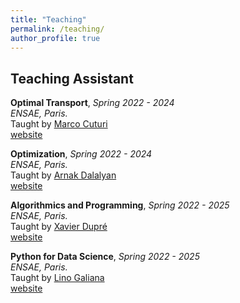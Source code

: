 ```yaml
---
title: "Teaching"
permalink: /teaching/
author_profile: true
---
```


## Teaching Assistant

**Optimal Transport**, *Spring 2022 - 2024*      
*ENSAE, Paris.*       
Taught by [Marco Cuturi](https://marcocuturi.net/index.html)                                     
[website](https://marcocuturi.net/ot.html)

**Optimization**, *Spring 2022 - 2024*      
*ENSAE, Paris.*       
Taught by [Arnak Dalalyan](https://adalalyan.github.io/)         
[website](https://www.ensae.fr/en/courses/106)

**Algorithmics and Programming**, *Spring 2022 - 2025*      
*ENSAE, Paris.*       
Taught by [Xavier Dupré](https://www.ensae.fr/faculty/50-xavier-dupre)          
[website](https://www.ensae.fr/en/courses/115)


**Python for Data Science**, *Spring 2022 - 2025*      
*ENSAE, Paris.*       
Taught by [Lino Galiana](https://www.linogaliana.fr/)            
[website](https://pythonds.linogaliana.fr/)